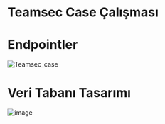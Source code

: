 # Teamsec Case Çalışması 

# Endpointler  
![Teamsec_case](https://github.com/mozer02/Teamsec_Case/assets/93456131/2ad039e1-a518-4541-b4f6-a3a6706d11fd)

# Veri Tabanı Tasarımı
![image](https://github.com/mozer02/Teamsec_Case/assets/93456131/b3845b06-b6da-4670-8779-53a7d97acf1c)
